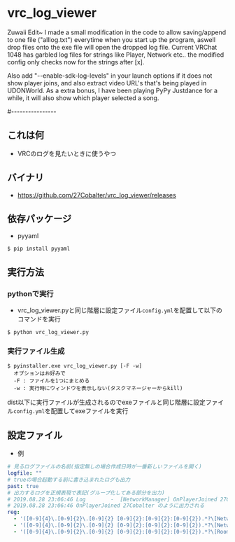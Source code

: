 # vrc_log_viewer
Zuwaii Edit~
I made a small modification in the code to allow saving/append to one file ("alllog.txt") everytime when you start up the program, aswell drop files onto the exe file will open the dropped log file.
Current VRChat 1048 has garbled log files for strings like Player, Network etc.. the modified config only checks now for the strings after [x].

Also add "--enable-sdk-log-levels" in your launch options if it does not show player joins, and also extract video URL's that's being played in UDONWorld. As a extra bonus, I have been playing PyPy Justdance for a while, it will also show which player selected a song.

#----------------

## これは何
- VRCのログを見たいときに使うやつ

## バイナリ
- https://github.com/27Cobalter/vrc_log_viewer/releases

## 依存パッケージ
- pyyaml
```
$ pip install pyyaml
```

## 実行方法
### pythonで実行
- vrc_log_viewer.pyと同じ階層に設定ファイル`config.yml`を配置して以下のコマンドを実行
```
$ python vrc_log_viewer.py
```
### 実行ファイル生成
```
$ pyinstaller.exe vrc_log_viewer.py [-F -w]
  オプションはお好みで
  -F : ファイルを1つにまとめる
  -w : 実行時にウィンドウを表示しない(タスクマネージャーからkill)
```
dist以下に実行ファイルが生成されるのでexeファイルと同じ階層に設定ファイル`config.yml`を配置してexeファイルを実行

## 設定ファイル
- 例


```yaml:config.yml
# 見るログファイルの名前(指定無しの場合作成日時が一番新しいファイルを開く)
logfile: ""
# trueの場合起動する前に書き込まれたログも出力
past: true
# 出力するログを正規表現で表記(グループ化してある部分を出力)
# 2019.08.28 23:06:46 Log        -  [NetworkManager] OnPlayerJoined 27Cobalter が
# 2019.08.28 23:06:46 OnPlayerJoined 27Cobalter のように出力される
reg:
  - '([0-9]{4}\.[0-9]{2}\.[0-9]{2} [0-9]{2}:[0-9]{2}:[0-9]{2}).*?\[NetworkManager\] (OnPlayerJoined .*)'
  - '([0-9]{4}\.[0-9]{2}\.[0-9]{2} [0-9]{2}:[0-9]{2}:[0-9]{2}).*?\[NetworkManager\] (OnPlayerLeft .*)'
  - '([0-9]{4}\.[0-9]{2}\.[0-9]{2} [0-9]{2}:[0-9]{2}:[0-9]{2}).*?\[RoomManager\] (Joining wrld.*)'
```
